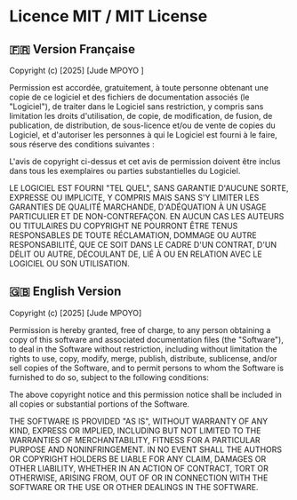 # Licence MIT / MIT License

## 🇫🇷 Version Française

Copyright (c) [2025] [Jude MPOYO ]

Permission est accordée, gratuitement, à toute personne obtenant une copie
de ce logiciel et des fichiers de documentation associés (le "Logiciel"), de traiter
dans le Logiciel sans restriction, y compris sans limitation les droits
d'utilisation, de copie, de modification, de fusion, de publication, de distribution,
de sous-licence et/ou de vente de copies du Logiciel, et d'autoriser les personnes
à qui le Logiciel est fourni à le faire, sous réserve des conditions suivantes :

L'avis de copyright ci-dessus et cet avis de permission doivent être inclus dans tous
les exemplaires ou parties substantielles du Logiciel.

LE LOGICIEL EST FOURNI "TEL QUEL", SANS GARANTIE D'AUCUNE SORTE, EXPRESSE OU
IMPLICITE, Y COMPRIS MAIS SANS S'Y LIMITER LES GARANTIES DE QUALITÉ MARCHANDE,
D'ADÉQUATION À UN USAGE PARTICULIER ET DE NON-CONTREFAÇON. EN AUCUN CAS LES
AUTEURS OU TITULAIRES DU COPYRIGHT NE POURRONT ÊTRE TENUS RESPONSABLES DE TOUTE RÉCLAMATION,
DOMMAGE OU AUTRE RESPONSABILITÉ, QUE CE SOIT DANS LE CADRE D'UN CONTRAT, D'UN DÉLIT
OU AUTRE, DÉCOULANT DE, LIÉ À OU EN RELATION AVEC LE LOGICIEL OU SON UTILISATION.

## 🇬🇧 English Version

Copyright (c) [2025] [Jude MPOYO]

Permission is hereby granted, free of charge, to any person obtaining a copy
of this software and associated documentation files (the "Software"), to deal
in the Software without restriction, including without limitation the rights
to use, copy, modify, merge, publish, distribute, sublicense, and/or sell
copies of the Software, and to permit persons to whom the Software is
furnished to do so, subject to the following conditions:

The above copyright notice and this permission notice shall be included in all
copies or substantial portions of the Software.

THE SOFTWARE IS PROVIDED "AS IS", WITHOUT WARRANTY OF ANY KIND, EXPRESS OR
IMPLIED, INCLUDING BUT NOT LIMITED TO THE WARRANTIES OF MERCHANTABILITY,
FITNESS FOR A PARTICULAR PURPOSE AND NONINFRINGEMENT. IN NO EVENT SHALL THE
AUTHORS OR COPYRIGHT HOLDERS BE LIABLE FOR ANY CLAIM, DAMAGES OR OTHER
LIABILITY, WHETHER IN AN ACTION OF CONTRACT, TORT OR OTHERWISE, ARISING FROM,
OUT OF OR IN CONNECTION WITH THE SOFTWARE OR THE USE OR OTHER DEALINGS IN THE
SOFTWARE.
